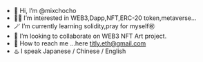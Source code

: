 - 🔮 Hi, I’m @mixchocho
- 🧙‍♀️ I’m interested in WEB3,Dapp,NFT,ERC-20 token,metaverse...
- 🪄 I’m currently learning solidity,pray for myself㊗️
- 🥟 I’m looking to collaborate on WEB3 NFT Art project.
- 🍵 How to reach me ...here titly.eth@gmail.com 
- ♨️  I speak Japanese / Chinese / English

<!---
mixchocho/mixchocho is a ✨ special ✨ repository because its `README.md` (this file) appears on your GitHub profile.
You can click the Preview link to take a look at your changes.
--->
